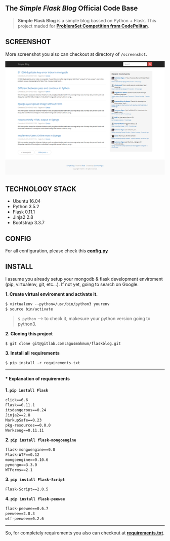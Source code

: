 The _Simple Flask Blog_ Official Code Base
-----

> **Simple Flask Blog** is a simple blog bassed on Python + Flask. This project maded for **[ProblemSet Competition from CodePolitan](https://www.codepolitan.com/problemset-python-dasar)**.


SCREENSHOT
-----

More screenshot you also can checkout at directory of `/screenshot`.

![Screenshot Simple Flask Blog](screenshot/screenshot.png)


TECHNOLOGY STACK
-----

* Ubuntu 16.04
* Python 3.5.2
* Flask 0.11.1
* Jinja2 2.8
* Bootstrap 3.3.7

CONFIG
-----

For all configuration, please check this **[config.py](flaskblog/config.py)**

INSTALL
-----

I assume you already setup your mongodb & flask development enviroment (pip, virtualenv, git, etc...). If not yet, going to search on Google.

**1. Create virtual enviroment and activate it.**

```
$ virtualenv --python=/usr/bin/python3 yourenv
$ source bin/activate
```

> `$ python` --> to check it, makesure your python version going to python3.


**2. Cloning this project**

```
$ git clone git@gitlab.com:agusmakmun/flaskblog.git
```

**3. Install all requirements**

```
$ pip install -r requirements.txt
```

-----

#### * Explanation of requirements


**1. `pip install Flask`**

```
click==6.6
Flask==0.11.1
itsdangerous==0.24
Jinja2==2.8
MarkupSafe==0.23
pkg-resources==0.0.0
Werkzeug==0.11.11
```

**2. `pip install flask-mongoengine`**

```
flask-mongoengine==0.8
Flask-WTF==0.12
mongoengine==0.10.6
pymongo==3.3.0
WTForms==2.1
```

**3. `pip install Flask-Script`**

```
Flask-Script==2.0.5
```

**4. `pip install flask-peewee`**

```
flask-peewee==0.6.7
peewee==2.8.3
wtf-peewee==0.2.6
```

------

So, for completely requirements you also can checkout at **[requirements.txt](requirements.txt)**.
